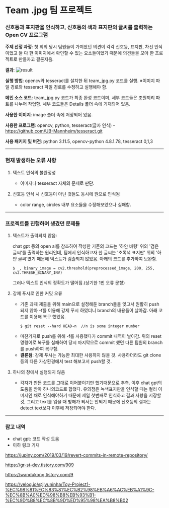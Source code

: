# Team .jpg 팀 프로젝트

### 신호등과 표지판을 인식하고, 신호등의 색과 표지판의 글씨를 출력하는 Open CV 프로그램

**주제 선정 과정**: 첫 회의 당시 팀원들이 가져왔던 의견이 각각 신호등, 표지판, 차선 인식이었고 둘 다 한 이미지에서 확인할 수 있는 요소들이었기 때문에 의견들을 모아 한 프로젝트로 만들자고 결론지음.

**결과**: ![result](https://i.ibb.co/1md9qd1/Clipboard-Image-2023-12-13-170154.png)


**실행 방법**: opencv와 tesseract를 설치한  뒤 team_jpg.py 코드를 실행. ※이미지 파일 경로와 tesseract 파일 경로를 수정하고 실행해야 함.

**메인 소스 코드**: team_jpg.py 코드가 최종 완성 코드이며, 세부 코드들은 조원끼리 파트를 나누어 작업함. 세부 코드들은 Details 폴더 속에 기재되어 있음.

**사용한 이미지**: image 폴더 속에 저장되어 있음.

**사용한 프로그램**: opencv, python, tesseract(글자 인식) - https://github.com/UB-Mannheim/tesseract.git

**사용 패키지 및 버전**: python 3.11.5, opencv-python 4.8.1.78, tesseract 0,1,3

---
### 현재 발생하는 오류 사항
1. 텍스트 인식의 불완정성

    - 이미지나 tesseract 자체의 문제로 판단.
2. 신호등 인식 시 신호등이 아닌 것들도 동시에 원으로 인식됨
   
   - color range, circles 내부 요소들을 수정해보았으나 실패함.
---
### 프로젝트를 진행하며 생겼던 문제들
1. 텍스트가 출력되지 않음:

    chat gpt 등의 open ai를 참조하여 작성한 기존의 코드는 '하얀 바탕' 위의 '검은 글씨'를 출력하는 원리인데, 팀에서 인식하고자 한 글씨는 '초록색 표지판' 위의 '하얀 글씨'였기 때문에 텍스트가 검출되지 않았음. 아래의 코드를 추가하여 보완함.
    ```
    $ _, binary_image = cv2.threshold(preprocessed_image, 200, 255, cv2.THRESH_BINARY_INV)
    ```
    그러나 텍스트 인식의 정확도가 떨어짐.(상기한 1번 오류 문항)

2. 강제 푸시로 인한 커밋 오류

    - 기존 과제 제출을 위해 main으로 설정해둔 branch들을 잊고서 원활히 push 되지 않아 -f를 이용해 강제 푸시 하였더니 branch의 내용들이 날아감. 아래 코드를 이용해 복구 했었음.
        ```
        $ git reset --hard HEAD~n  //n is some integer number  
        ```
    - 마찬가지로 push를 위해 -f를 사용했다가 commit 내역이 날아감. 위의 reset 명령어로 복구를 실패하여 당시 마지막으로 commit 했던 다른 팀원의 branch를 push하여 복구함. 
    - **결론점**: 강제 푸시는 가능한 최대한 사용하지 않을 것. 사용하더라도 git clone등의 다른 가상환경에서 test 해보고서 push할 것.

3. 하나의 창에서 실행되지 않음
    - 각자가 만든 코드를 그대로 이어붙이기만 했기때문으로 추측. 이후 chat gpt의 도움을 받아 하나의코드로 합쳤다. 유의점은 녹색표지판을 인식할 때는 컬러 이미지인 채로 인식해야하기 때문에 제일 첫번째로 인식하고 결과 사항을 저장할 것, 그리고 text를 읽을 때 방해가 되서는 안되기 때문에 신호등의 결과는 detect text보다 이후에 저장되어야 한다.
 
---
### 참고 내역
- chat gpt: 코드 작성 도움
- 이하 링크 기재

https://jupiny.com/2019/03/19/revert-commits-in-remote-repository/

https://gr-st-dev.tistory.com/909

https://wandukong.tistory.com/9

https://velog.io/@jiyuninha/Toy-Project1-%EC%98%81%EC%83%81%EC%B2%98%EB%A6%AC%EB%A1%9C-%EC%8B%A0%ED%98%B8%EB%93%B1-%EC%9D%B8%EC%8B%9D%ED%95%98%EA%B8%B02
